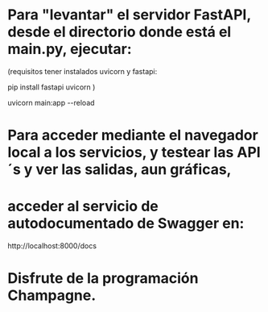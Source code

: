# Para "levantar" el servidor FastAPI, desde el directorio donde está el main.py, ejecutar:
(requisitos tener instalados uvicorn y fastapi:

 pip install fastapi uvicorn    )



uvicorn main:app --reload

# Para acceder mediante el navegador local a los servicios, y testear las API´s y ver las salidas, aun gráficas,

# acceder al servicio de autodocumentado de Swagger en:

http://localhost:8000/docs

# Disfrute de la programación Champagne.
